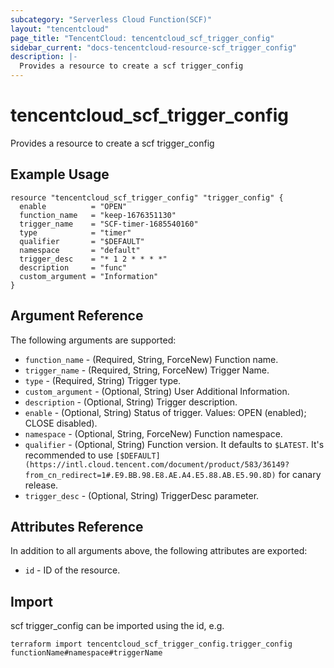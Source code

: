 ```yaml
---
subcategory: "Serverless Cloud Function(SCF)"
layout: "tencentcloud"
page_title: "TencentCloud: tencentcloud_scf_trigger_config"
sidebar_current: "docs-tencentcloud-resource-scf_trigger_config"
description: |-
  Provides a resource to create a scf trigger_config
---
```


# tencentcloud_scf_trigger_config

Provides a resource to create a scf trigger_config

## Example Usage

```hcl
resource "tencentcloud_scf_trigger_config" "trigger_config" {
  enable          = "OPEN"
  function_name   = "keep-1676351130"
  trigger_name    = "SCF-timer-1685540160"
  type            = "timer"
  qualifier       = "$DEFAULT"
  namespace       = "default"
  trigger_desc    = "* 1 2 * * * *"
  description     = "func"
  custom_argument = "Information"
}
```

## Argument Reference

The following arguments are supported:

* `function_name` - (Required, String, ForceNew) Function name.
* `trigger_name` - (Required, String, ForceNew) Trigger Name.
* `type` - (Required, String) Trigger type.
* `custom_argument` - (Optional, String) User Additional Information.
* `description` - (Optional, String) Trigger description.
* `enable` - (Optional, String) Status of trigger. Values: OPEN (enabled); CLOSE disabled).
* `namespace` - (Optional, String, ForceNew) Function namespace.
* `qualifier` - (Optional, String) Function version. It defaults to `$LATEST`. It's recommended to use `[$DEFAULT](https://intl.cloud.tencent.com/document/product/583/36149?from_cn_redirect=1#.E9.BB.98.E8.AE.A4.E5.88.AB.E5.90.8D)` for canary release.
* `trigger_desc` - (Optional, String) TriggerDesc parameter.

## Attributes Reference

In addition to all arguments above, the following attributes are exported:

* `id` - ID of the resource.




## Import

scf trigger_config can be imported using the id, e.g.

```
terraform import tencentcloud_scf_trigger_config.trigger_config functionName#namespace#triggerName
```

